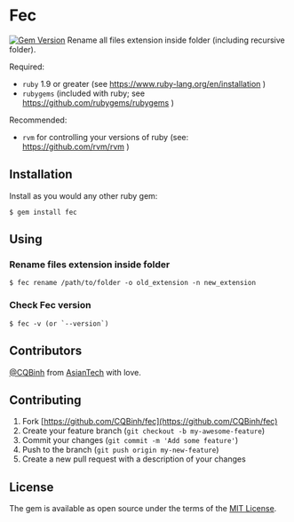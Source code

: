 # Fec
[![Gem Version](https://badge.fury.io/rb/fec.svg)](https://badge.fury.io/rb/fec)
Rename all files extension inside folder (including recursive folder).

Required:

- `ruby` 1.9 or greater (see https://www.ruby-lang.org/en/installation )
- `rubygems` (included with ruby; see https://github.com/rubygems/rubygems )

Recommended:

- `rvm` for controlling your versions of ruby (see: https://github.com/rvm/rvm )

## Installation
Install as you would any other ruby gem:

    $ gem install fec

## Using
### Rename files extension inside folder

    $ fec rename /path/to/folder -o old_extension -n new_extension

### Check Fec version

    $ fec -v (or `--version`)

## Contributors
[@CQBinh](https://github.com/CQBinh) from [AsianTech](http://asiantech.vn) with love.
## Contributing

1. Fork [https://github.com/CQBinh/fec](https://github.com/CQBinh/fec)
2. Create your feature branch (`git checkout -b my-awesome-feature`)
3. Commit your changes (`git commit -m 'Add some feature'`)
4. Push to the branch (`git push origin my-new-feature`)
5. Create a new pull request with a description of your changes

## License

The gem is available as open source under the terms of the [MIT License](http://opensource.org/licenses/MIT).
